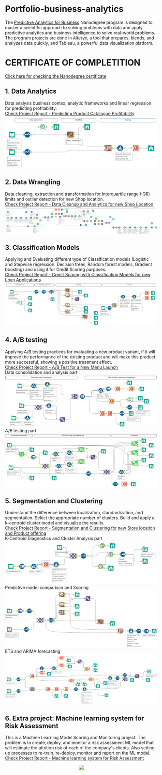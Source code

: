 # Portfolio-business-analytics

The [Predictive Analytics for Business](https://www.udacity.com/course/predictive-analytics-for-business-nanodegree--nd008t) Nanodegree program is designed to master a scientific approach to solving problems with data and apply predictive analytics and business intelligence to solve real-world problems. The program projects are done in Alteryx, a tool that prepares, blends, and analyzes data quickly, and Tableau, a powerful data visualization platform.

# CERTIFICATE OF COMPLETITION
  [Click here for checking the Nanodegree certificate](confirm.udacity.com/e/3ac984b2-6128-11ee-a6fe-9be76f9bc811)

## 1. Data Analytics  
Data analysis business contex, analytic frameworks and linear regression for predicting profitability.  
[Check Project Report - Predicting Product Catalogue Profitability](Project1/P1%20-%20Submission_CJ.pdf)
![](Project1/project1.png)
## 2. Data Wrangling  
Data cleaning, extraction and transformation for Interquartile range (IQR) limits and outlier detection for new Shop location.  
[Check Project Report - Data Cleanup and Analytics for new Shop Location](Project2/P2%20-%20Submission_CJ.pdf)
![](Project2/project2.png)


## 3. Classification Models  
Applying and Evaluating different type of Classification models (Logistic and Stepwise regression. Decision trees, Random forest models, Gradient boosting) and using it for Credit Scoring purposes.  
[Check Project Report - Credit Scoring with Classification Models for new Loan Applications](Project3/P3%20-%20Submission_CJ.pdf)
![](Project3/project3.png)

## 4. A/B testing  
Applying A/B testing practices for evaluating a new product variant, if it will improve the performance of the existing product and will make this product more successful, showing a positive treatment effect.  
[Check Project Report - A/B Test for a New Menu Launch](Project4/P4%20-%20Submission_CJ.pdf)  
Data consolidation and analysis part
![](Project4/Project4_1.png)  
A/B testing part
![](Project4/Project4_2.png)

## 5. Segmentation and Clustering  
Understand the difference between localization, standardization, and segmentation. Select the appropriate number of clusters. Build and apply a k-centroid cluster model and visualize the results.   
[Check Project Report - Segmentation and Clustering for new Store location and Product offering](Project5/P5%20-%20Submission_CJ.pdf)  
K-Centroid Diagnostics and Cluster Analysis part
![](Project5/Project5_1.png)  
Predictive model comparison and Scoring
![](Project5/Project5_2.png)    
ETS and ARIMA forecasting
![](Project5/Project5_3.png)  

## 6. Extra project: Machine learning system for Risk Assessment

This is a Machine Learning Model Scoring and Monitoring project. The problem is to create, deploy, and monitor a risk assessment ML model that will estimate the attrition risk of each of the company's clients. Also setting up processes to re-train, re-deploy, monitor and report on the ML model.
[Check Project Report - Machine learning system for Risk Assessment](Project6_Extra/README.md)  
  
<p align="center">
	<img src="Project6/general_view.png" >
</p>  